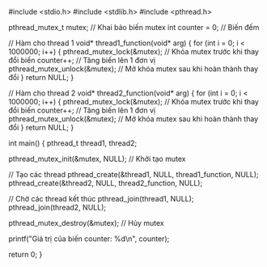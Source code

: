 #include <stdio.h>
#include <stdlib.h>
#include <pthread.h>

pthread_mutex_t mutex; // Khai báo biến mutex
int counter = 0; // Biến đếm

// Hàm cho thread 1
void* thread1_function(void* arg) {
    for (int i = 0; i < 1000000; i++) {
        pthread_mutex_lock(&mutex); // Khóa mutex trước khi thay đổi biến
        counter++; // Tăng biến lên 1 đơn vị
        pthread_mutex_unlock(&mutex); // Mở khóa mutex sau khi hoàn thành thay đổi
    }
    return NULL;
}

// Hàm cho thread 2
void* thread2_function(void* arg) {
    for (int i = 0; i < 1000000; i++) {
        pthread_mutex_lock(&mutex); // Khóa mutex trước khi thay đổi biến
        counter++; // Tăng biến lên 1 đơn vị
        pthread_mutex_unlock(&mutex); // Mở khóa mutex sau khi hoàn thành thay đổi
    }
    return NULL;
}

int main() {
    pthread_t thread1, thread2;

pthread_mutex_init(&mutex, NULL); // Khởi tạo mutex

// Tạo các thread
    pthread_create(&thread1, NULL, thread1_function, NULL);
    pthread_create(&thread2, NULL, thread2_function, NULL);

// Chờ các thread kết thúc
    pthread_join(thread1, NULL);
    pthread_join(thread2, NULL);

pthread_mutex_destroy(&mutex); // Hủy mutex

printf("Giá trị của biến counter: %d\n", counter);

return 0;
}

